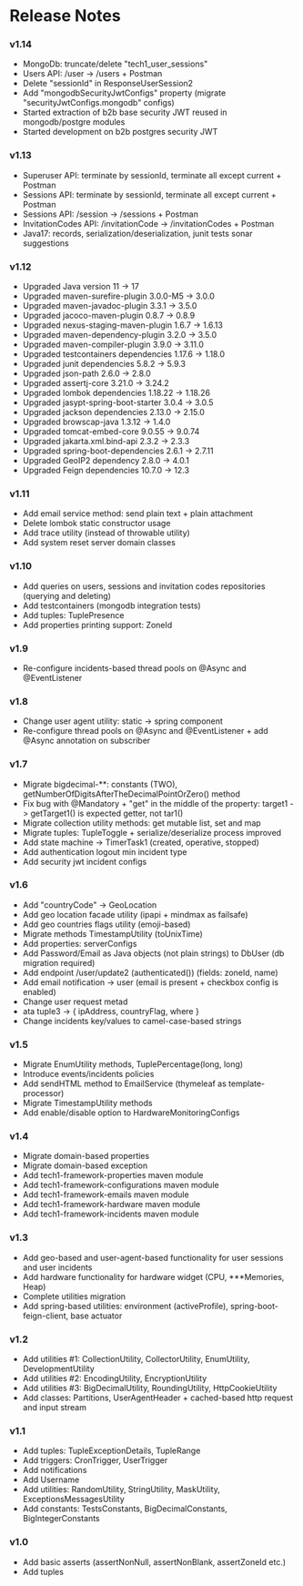 # Release Notes

### v1.14
- MongoDb: truncate/delete "tech1_user_sessions"
- Users API: /user → /users + Postman
- Delete "sessionId" in ResponseUserSession2 
- Add "mongodbSecurityJwtConfigs" property (migrate "securityJwtConfigs.mongodb" configs)
- Started extraction of b2b base security JWT reused in mongodb/postgre modules
- Started development on b2b postgres security JWT

### v1.13
- Superuser API: terminate by sessionId, terminate all except current + Postman
- Sessions API: terminate by sessionId, terminate all except current + Postman
- Sessions API: /session → /sessions + Postman
- InvitationCodes API: /invitationCode → /invitationCodes + Postman
- Java17: records, serialization/deserialization, junit tests sonar suggestions

### v1.12
- Upgraded Java version 11 -> 17
- Upgraded maven-surefire-plugin 3.0.0-M5 -> 3.0.0
- Upgraded maven-javadoc-plugin 3.3.1 -> 3.5.0
- Upgraded jacoco-maven-plugin 0.8.7 -> 0.8.9
- Upgraded nexus-staging-maven-plugin 1.6.7 -> 1.6.13
- Upgraded maven-dependency-plugin 3.2.0 -> 3.5.0
- Upgraded maven-compiler-plugin 3.9.0 -> 3.11.0
- Upgraded testcontainers dependencies 1.17.6 -> 1.18.0
- Upgraded junit dependencies 5.8.2 -> 5.9.3
- Upgraded json-path 2.6.0 -> 2.8.0
- Upgraded assertj-core 3.21.0 -> 3.24.2
- Upgraded lombok dependencies 1.18.22 -> 1.18.26
- Upgraded jasypt-spring-boot-starter 3.0.4 -> 3.0.5
- Upgraded jackson dependencies 2.13.0 -> 2.15.0
- Upgraded browscap-java 1.3.12 -> 1.4.0
- Upgraded tomcat-embed-core 9.0.55 -> 9.0.74
- Upgraded jakarta.xml.bind-api 2.3.2 -> 2.3.3
- Upgraded spring-boot-dependencies 2.6.1 -> 2.7.11
- Upgraded GeoIP2 dependency 2.8.0 -> 4.0.1
- Upgraded Feign dependencies 10.7.0 -> 12.3

### v1.11
- Add email service method: send plain text + plain attachment
- Delete lombok static constructor usage
- Add trace utility (instead of throwable utility)
- Add system reset server domain classes

### v1.10
- Add queries on users, sessions and invitation codes repositories (querying and deleting)
- Add testcontainers (mongodb integration tests)
- Add tuples: TuplePresence
- Add properties printing support: ZoneId

### v1.9
- Re-configure incidents-based thread pools on @Async and @EventListener 

### v1.8
- Change user agent utility: static -> spring component
- Re-configure thread pools on @Async and @EventListener + add @Async annotation on subscriber

### v1.7
- Migrate bigdecimal-**: constants (TWO), getNumberOfDigitsAfterTheDecimalPointOrZero() method
- Fix bug with @Mandatory + "get" in the middle of the property: target1 -> getTarget1() is expected getter, not tar1()
- Migrate collection utility methods: get mutable list, set and map
- Migrate tuples: TupleToggle + serialize/deserialize process improved
- Add state machine -> TimerTask1 (created, operative, stopped)
- Add authentication logout min incident type
- Add security jwt incident configs

### v1.6
- Add "countryCode" -> GeoLocation
- Add geo location facade utility (ipapi + mindmax as failsafe)
- Add geo countries flags utility (emoji-based)
- Migrate methods TimestampUtility (toUnixTime)
- Add properties: serverConfigs
- Add Password/Email as Java objects (not plain strings) to DbUser (db migration required)
- Add endpoint /user/update2 (authenticated()) (fields: zoneId, name)
- Add email notification -> user (email is present + checkbox config is enabled)
- Change user request metad
- ata tuple3 -> { ipAddress, countryFlag, where }
- Change incidents key/values to camel-case-based strings

### v1.5
- Migrate EnumUtility methods, TuplePercentage(long, long)
- Introduce events/incidents policies
- Add sendHTML method to EmailService (thymeleaf as template-processor)
- Migrate TimestampUtility methods
- Add enable/disable option to HardwareMonitoringConfigs

### v1.4
- Migrate domain-based properties 
- Migrate domain-based exception
- Add tech1-framework-properties maven module
- Add tech1-framework-configurations maven module
- Add tech1-framework-emails maven module
- Add tech1-framework-hardware maven module
- Add tech1-framework-incidents maven module

### v1.3
- Add geo-based and user-agent-based functionality for user sessions and user incidents
- Add hardware functionality for hardware widget (CPU, ***Memories, Heap)
- Complete utilities migration
- Add spring-based utilities: environment (activeProfile), spring-boot-feign-client, base actuator

### v1.2
- Add utilities #1: CollectionUtility, CollectorUtility, EnumUtility, DevelopmentUtility
- Add utilities #2: EncodingUtility, EncryptionUtility
- Add utilities #3: BigDecimalUtility, RoundingUtility, HttpCookieUtility
- Add classes: Partitions, UserAgentHeader + cached-based http request and input stream

### v1.1
- Add tuples: TupleExceptionDetails, TupleRange
- Add triggers: CronTrigger, UserTrigger
- Add notifications
- Add Username
- Add utilities: RandomUtility, StringUtility, MaskUtility, ExceptionsMessagesUtility
- Add constants: TestsConstants, BigDecimalConstants, BigIntegerConstants

### v1.0
- Add basic asserts (assertNonNull, assertNonBlank, assertZoneId etc.)
- Add tuples

